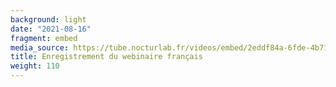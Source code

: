 ```yaml
---
background: light
date: "2021-08-16"
fragment: embed
media_source: https://tube.nocturlab.fr/videos/embed/2eddf84a-6fde-4b71-957d-77e912fa90f5
title: Enregistrement du webinaire français
weight: 110
---
```


